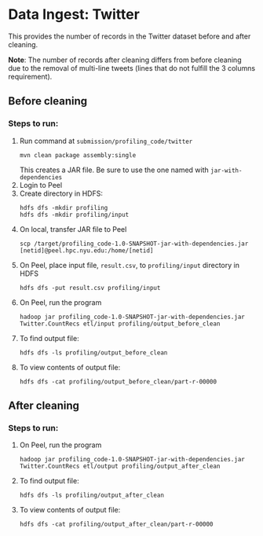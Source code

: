 # Data Ingest: Twitter

This provides the number of records in the Twitter dataset before and after cleaning.

**Note**: The number of records after cleaning differs from before cleaning due to the removal of multi-line tweets (lines that do not fulfill the 3 columns requirement).

## Before cleaning
### Steps to run: 
1. Run command at `submission/profiling_code/twitter`
   ```
   mvn clean package assembly:single 
   ```
   This creates a JAR file. Be sure to use the one named with `jar-with-dependencies`
2. Login to Peel 
3. Create directory in HDFS: 
   ```
   hdfs dfs -mkdir profiling
   hdfs dfs -mkdir profiling/input 
   ```
4. On local, transfer JAR file to Peel 
   ```
   scp /target/profiling_code-1.0-SNAPSHOT-jar-with-dependencies.jar [netid]@peel.hpc.nyu.edu:/home/[netid]
   ```
5. On Peel, place input file, `result.csv`, to `profiling/input` directory in HDFS 
    ```
    hdfs dfs -put result.csv profiling/input
    ```
6. On Peel, run the program 
   ```
   hadoop jar profiling_code-1.0-SNAPSHOT-jar-with-dependencies.jar Twitter.CountRecs etl/input profiling/output_before_clean
   ```
7. To find output file: 
   ```
   hdfs dfs -ls profiling/output_before_clean
   ```
8. To view contents of output file: 
   ```
   hdfs dfs -cat profiling/output_before_clean/part-r-00000
   ```

## After cleaning
### Steps to run: 

1. On Peel, run the program 
   ```
   hadoop jar profiling_code-1.0-SNAPSHOT-jar-with-dependencies.jar Twitter.CountRecs etl/output profiling/output_after_clean
   ```
2. To find output file: 
   ```
   hdfs dfs -ls profiling/output_after_clean
   ```
3. To view contents of output file: 
   ```
   hdfs dfs -cat profiling/output_after_clean/part-r-00000
   ```

